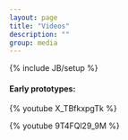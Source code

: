 ```yaml
---
layout: page
title: "Videos"
description: ""
group: media
---
```

{% include JB/setup %}

#### Early prototypes:

{% youtube X_TBfkxpgTk %}

{% youtube 9T4FQl29_9M %}
